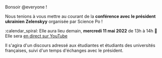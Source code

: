 Bonsoir @everyone !

Nous tenions à vous mettre au courant de la **conférence avec le président ukrainien Zelenskyy** organisée par Science Po !

:calendar_spiral: Elle aura lieu demain, **mercredi 11 mai 2022** de 13h à 14h
:round_pushpin: Elle sera [en direct sur YouTube](https:/youtu.be/Z8P_eO82osw)

Il s'agira d'un discours adressé aux étudiantes et étudiants des universités françaises, suivi d'un temps d'échanges avec le président.
